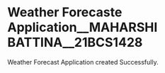 # Weather Forecaste Application__MAHARSHI BATTINA__21BCS1428
Weather Forecast Application created Successfully.
